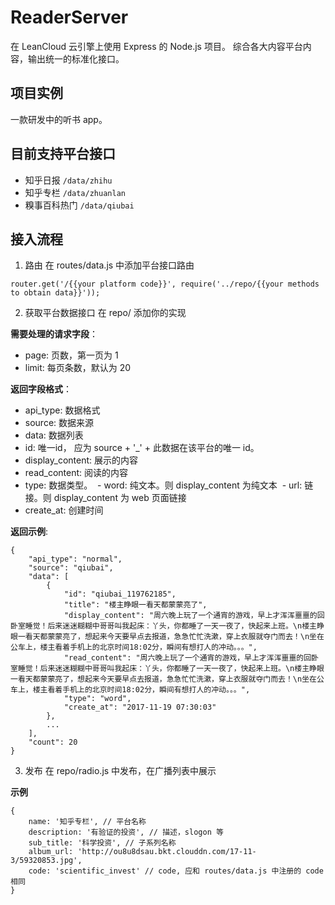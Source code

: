 # ReaderServer
在 LeanCloud 云引擎上使用 Express 的 Node.js 项目。
综合各大内容平台内容，输出统一的标准化接口。

## 项目实例
一款研发中的听书 app。

## 目前支持平台接口
- 知乎日报
  `/data/zhihu`
- 知乎专栏
  `/data/zhuanlan`
- 糗事百科热门
  `/data/qiubai`
  
  
## 接入流程
1. 路由
在 routes/data.js 中添加平台接口路由
```
router.get('/{{your platform code}}', require('../repo/{{your methods to obtain data}}'));
```

2. 获取平台数据接口
在 repo/ 添加你的实现

**需要处理的请求字段**：
- page: 页数，第一页为 1
- limit: 每页条数，默认为 20

**返回字段格式**：
- api_type: 数据格式
- source: 数据来源
- data: 数据列表
- id: 唯一id， 应为 source + '\_' + 此数据在该平台的唯一 id。
- display_content: 展示的内容
- read_content: 阅读的内容
- type: 数据类型。
  - word: 纯文本。则 display_content 为纯文本
  - url: 链接。则 display_content 为 web 页面链接
- create_at: 创建时间

**返回示例**:
```
{
    "api_type": "normal",
    "source": "qiubai",
    "data": [
        {
            "id": "qiubai_119762185",
            "title": "楼主睁眼一看天都蒙蒙亮了",
            "display_content": "周六晚上玩了一个通宵的游戏，早上才浑浑噩噩的回卧室睡觉！后来迷迷糊糊中哥哥叫我起床：丫头，你都睡了一天一夜了，快起来上班。\n楼主睁眼一看天都蒙蒙亮了，想起来今天要早点去报道，急急忙忙洗漱，穿上衣服就夺门而去！\n坐在公车上，楼主看着手机上的北京时间18:02分，瞬间有想打人的冲动。。。",
            "read_content": "周六晚上玩了一个通宵的游戏，早上才浑浑噩噩的回卧室睡觉！后来迷迷糊糊中哥哥叫我起床：丫头，你都睡了一天一夜了，快起来上班。\n楼主睁眼一看天都蒙蒙亮了，想起来今天要早点去报道，急急忙忙洗漱，穿上衣服就夺门而去！\n坐在公车上，楼主看着手机上的北京时间18:02分，瞬间有想打人的冲动。。。",
            "type": "word",
            "create_at": "2017-11-19 07:30:03"
        },
        ...
    ],
    "count": 20
}
```

3. 发布
在 repo/radio.js 中发布，在广播列表中展示

**示例**
```
{
    name: '知乎专栏', // 平台名称
    description: '有验证的投资', // 描述，slogon 等
    sub_title: '科学投资', // 子系列名称
    album_url: 'http://ou8u8dsau.bkt.clouddn.com/17-11-3/59320853.jpg',
    code: 'scientific_invest' // code, 应和 routes/data.js 中注册的 code 相同
}
```

